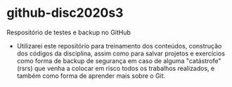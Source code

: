 # github-disc2020s3
Respositório de testes e backup no GitHub

- Utilizarei este repositório para treinamento dos conteúdos, construção dos 
  códigos da disciplina, assim como para salvar projetos e exercícios como
  forma de backup de segurança em caso de alguma "catástrofe" (rsrs) que venha
  a colocar em risco todos os trabalhos realizados, e também como forma de 
  aprender mais sobre o Git.
